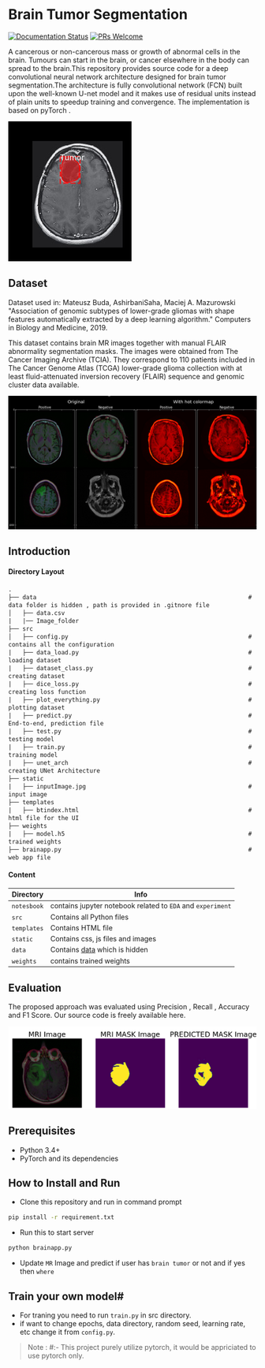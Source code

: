# Brain Tumor Segmentation
[![Documentation Status](https://readthedocs.org/projects/fairscale/badge/?version=latest)](https://fairscale.readthedocs.io/en/latest/?badge=latest) [![PRs Welcome](https://img.shields.io/badge/PRs-welcome-brightgreen.svg)](https://github.com/facebookresearch/fairscale/blob/master/CONTRIBUTING.md)


A cancerous or non-cancerous mass or growth of abnormal cells in the brain. Tumours can start in the brain, or cancer elsewhere in the body can spread to the brain.This repository provides source code for a deep convolutional neural network architecture 
designed for brain tumor segmentation.The architecture is fully convolutional network (FCN) built upon the well-known U-net model and it makes use of residual units instead of plain units to speedup training and convergence.
The implementation is based on pyTorch .

<img src="readme_images/fig1.jpg" alt="Figure 1.  Brain Tumor/Normal " width="" height="">

## Dataset 
Dataset used in: Mateusz Buda, AshirbaniSaha, Maciej A. Mazurowski "Association of genomic subtypes of lower-grade gliomas with shape features automatically extracted by 
a deep learning algorithm." Computers in Biology and Medicine, 2019.

This dataset contains brain MR images together with manual FLAIR abnormality segmentation masks. The images were obtained from The Cancer Imaging Archive (TCIA). They correspond 
to 110 patients included in The Cancer Genome Atlas (TCGA) lower-grade glioma collection with at least fluid-attenuated inversion recovery (FLAIR) sequence and genomic cluster data available.

<img src="readme_images/data.png" alt="Figure 2. Illustrative Examples of Brain MR Image in Patients with Brain Tumor" width="" height="">

## Introduction

#### Directory Layout 
    .
    ├── data                                                            # data folder is hidden , path is provided in .gitnore file
    │   ├── data.csv
    |   |── Image_folder
    ├── src
    │   ├── config.py                                                   # contains all the configuration
    |   ├── data_load.py                                                # loading dataset
    |   ├── dataset_class.py                                            # creating dataset
    |   ├── dice_loss.py                                                # creating loss function
    |   ├── plot_everything.py                                          # plotting dataset
    |   ├── predict.py                                                  # End-to-end, prediction file
    |   ├── test.py                                                     # testing model 
    |   ├── train.py                                                    # training model 
    |   ├── unet_arch                                                   # creating UNet Architecture
    ├── static
    |   ├── inputImage.jpg                                              # input image
    ├── templates
    |   ├── btindex.html                                                # html file for the UI
    ├── weights
    |   ├── model.h5                                                    # trained weights
    ├── brainapp.py                                                     # web app file
    
#### Content
| Directory | Info |
|-----------|--------------|
| `notesbook` | contains jupyter notebook related to `EDA` and `experiment` | 
| `src` | Contains all Python files |
| `templates` | Contains HTML file |
| `static` | Contains css, js files and images  |
| `data` | Contains [data](https://www.kaggle.com/mateuszbuda/lgg-mri-segmentation) which is hidden  |
| `weights` | contains trained weights |

## Evaluation 
The proposed approach was evaluated using Precision , Recall , Accuracy and F1 Score. Our source code is freely available here.

<img src="readme_images/brainres.png" alt="Figure 3. Evaluation of Model " width="" height="">

## Prerequisites
* Python 3.4+
* PyTorch and its dependencies

## How to Install and Run
* Clone this repository and run in command prompt
```bash
pip install -r requirement.txt
``` 
* Run this to start server
```bash
python brainapp.py
``` 
* Update `MR` Image and predict if user has `brain tumor` or not and if yes then `where` 


## Train your own model#
* For traning you need to run `train.py` in src directory.
* if want to change epochs, data directory, random seed, learning rate, etc change it from `config.py`.

> Note :
> #:- This project purely utilize pytorch, it would be appriciated to use pytorch only.
